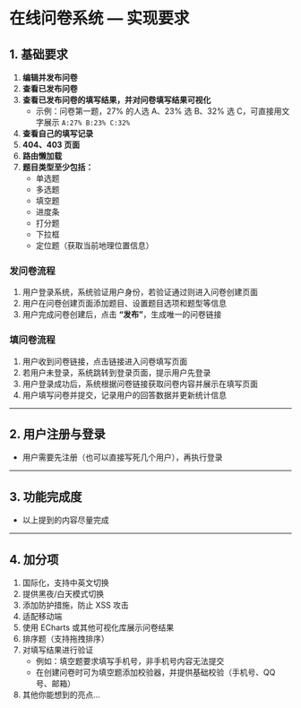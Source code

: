 # 在线问卷系统 — 实现要求

## 1. 基础要求

1. **编辑并发布问卷**  
2. **查看已发布问卷**  
3. **查看已发布问卷的填写结果，并对问卷填写结果可视化**  
   - 示例：问卷第一题，27% 的人选 A、23% 选 B、32% 选 C，可直接用文字展示 `A:27% B:23% C:32%`  
4. **查看自己的填写记录**  
5. **404、403 页面**  
6. **路由懒加载**  
7. **题目类型至少包括：**  
   - 单选题  
   - 多选题  
   - 填空题  
   - 进度条  
   - 打分题  
   - 下拉框  
   - 定位题（获取当前地理位置信息）  

### 发问卷流程

1. 用户登录系统，系统验证用户身份，若验证通过则进入问卷创建页面  
2. 用户在问卷创建页面添加题目、设置题目选项和题型等信息  
3. 用户完成问卷创建后，点击 **“发布”**，生成唯一的问卷链接  

### 填问卷流程

1. 用户收到问卷链接，点击链接进入问卷填写页面  
2. 若用户未登录，系统跳转到登录页面，提示用户先登录  
3. 用户登录成功后，系统根据问卷链接获取问卷内容并展示在填写页面  
4. 用户填写问卷并提交，记录用户的回答数据并更新统计信息  

---

## 2. 用户注册与登录

- 用户需要先注册（也可以直接写死几个用户），再执行登录

---

## 3. 功能完成度

- 以上提到的内容尽量完成

---

## 4. 加分项

1. 国际化，支持中英文切换  
2. 提供黑夜/白天模式切换  
3. 添加防护措施，防止 XSS 攻击  
4. 适配移动端  
5. 使用 ECharts 或其他可视化库展示问卷结果  
6. 排序题（支持拖拽排序）  
7. 对填写结果进行验证  
   - 例如：填空题要求填写手机号，非手机号内容无法提交  
   - 在创建问卷时可为填空题添加校验器，并提供基础校验（手机号、QQ 号、邮箱）  
8. 其他你能想到的亮点…
